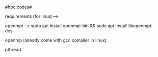 #hpc codes#

requirements (for linux)-->

openmpi --> sudo apt install openmpi-bin && sudo apt install libopenmpi-dev

openmp (already come with gcc compiler in linux)

pthread
